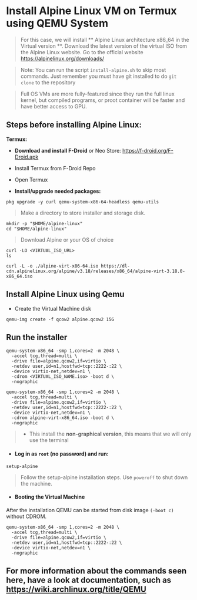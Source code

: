 # Install Alpine Linux VM on Termux using QEMU System

> For this case, we will install ** Alpine Linux architecture x86_64 in the Virtual version **. Download the latest version of the virtual ISO from the Alpine Linux website. Go to the official website https://alpinelinux.org/downloads/

> Note: You can run the script ```install-alpine.sh``` to skip most commands.
Just remember you must have git installed to do ```git clone``` to the repository

> Full OS VMs are more fully-featured since they run the full linux kernel, but compiled programs, or proot container will be faster and have better access to GPU.


## Steps before installing Alpine Linux:

**Termux:**  
* **Download and install F-Droid** or Neo Store: https://f-droid.org/F-Droid.apk
* Install Termux from F-Droid Repo
* Open Termux


* **Install/upgrade needed packages:**
```
pkg upgrade -y curl qemu-system-x86-64-headless qemu-utils
```

> Make a directory to store installer and storage disk.
```
mkdir -p "$HOME/alpine-linux"
cd "$HOME/alpine-linux"
```

> Download Alpine or your OS of choice
```
curl -LO <VIRTUAL_ISO_URL>
ls
```
```
curl -L -o ./alpine-virt-x86-64.iso https://dl-cdn.alpinelinux.org/alpine/v3.18/releases/x86_64/alpine-virt-3.18.0-x86_64.iso
```

## Install Alpine Linux using Qemu  
* Create the Virtual Machine disk 
```
qemu-img create -f qcow2 alpine.qcow2 15G
```

## Run the installer
```
qemu-system-x86_64 -smp 1,cores=2 -m 2048 \
  -accel tcg,thread=multi \
  -drive file=alpine.qcow2,if=virtio \
  -netdev user,id=n1,hostfwd=tcp::2222-:22 \
  -device virtio-net,netdev=n1 \
  -cdrom <VIRTUAL_ISO_NAME.iso> -boot d \
  -nographic
```

```
qemu-system-x86_64 -smp 1,cores=2 -m 2048 \
  -accel tcg,thread=multi \
  -drive file=alpine.qcow2,if=virtio \
  -netdev user,id=n1,hostfwd=tcp::2222-:22 \
  -device virtio-net,netdev=n1 \
  -cdrom alpine-virt-x86_64.iso -boot d \
  -nographic
```

> * This install the **non-graphical version**, this means that we will only use the terminal

* #### Log in as ```root``` (no password) and run:
```
setup-alpine
```
> Follow the setup-alpine installation steps.
> Use ```poweroff``` to shut down the machine.

* #### Booting the Virtual Machine
After the installation QEMU can be started from disk image ```(-boot c)``` without CDROM.
```
qemu-system-x86_64 -smp 1,cores=2 -m 2048 \
  -accel tcg,thread=multi \
  -drive file=alpine.qcow2,if=virtio \
  -netdev user,id=n1,hostfwd=tcp::2222-:22 \
  -device virtio-net,netdev=n1 \
  -nographic
```

## For more information about the commands seen here, have a look at documentation, such as https://wiki.archlinux.org/title/QEMU

